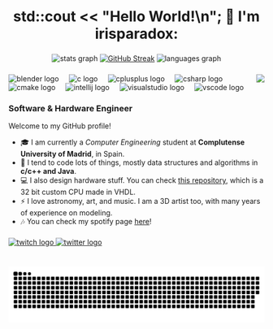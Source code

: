 <h1 align="center">std::cout << "Hello World!\n"; 👋 I'm irisparadox:</h1>

###

<div align="center">
  <img src="https://github-readme-stats.vercel.app/api?username=irisparadox&hide_title=false&hide_rank=false&show_icons=true&include_all_commits=true&count_private=true&disable_animations=false&theme=dracula&locale=en&hide_border=false" height="150" alt="stats graph"  />
  <a href="https://git.io/streak-stats"><img src="https://streak-stats.demolab.com?user=irisparadox&theme=dracula" alt="GitHub Streak" /></a>
  <img src="https://github-readme-stats.vercel.app/api/top-langs?username=irisparadox&locale=en&hide_title=false&layout=compact&card_width=320&langs_count=5&theme=dracula&hide_border=false" height="150" alt="languages graph"  />
</div>

###

<img align="right" height="150" src="https://imgur.com/LzVR9rG.gif"  />

###

<div align="left">
  <img src="https://cdn.jsdelivr.net/gh/devicons/devicon/icons/blender/blender-original.svg" height="30" alt="blender logo"  />
  <img width="12" />
  <img src="https://cdn.jsdelivr.net/gh/devicons/devicon/icons/c/c-original.svg" height="30" alt="c logo"  />
  <img width="12" />
  <img src="https://cdn.jsdelivr.net/gh/devicons/devicon/icons/cplusplus/cplusplus-original.svg" height="30" alt="cplusplus logo"  />
  <img width="12" />
  <img src="https://cdn.jsdelivr.net/gh/devicons/devicon/icons/csharp/csharp-original.svg" height="30" alt="csharp logo"  />
  <img width="12" />
  <img src="https://cdn.jsdelivr.net/gh/devicons/devicon/icons/cmake/cmake-original.svg" height="30" alt="cmake logo"  />
  <img width="12" />
  <img src="https://cdn.jsdelivr.net/gh/devicons/devicon/icons/intellij/intellij-original.svg" height="30" alt="intellij logo"  />
  <img width="12" />
  <img src="https://cdn.jsdelivr.net/gh/devicons/devicon/icons/visualstudio/visualstudio-plain.svg" height="30" alt="visualstudio logo"  />
  <img width="12" />
  <img src="https://cdn.jsdelivr.net/gh/devicons/devicon/icons/vscode/vscode-original.svg" height="30" alt="vscode logo"  />
</div>

### **Software & Hardware** Engineer

Welcome to my GitHub profile!
- 🎓 I am currently a _Computer Engineering_ student at **Complutense University of Madrid**, in Spain.
- 🌱 I tend to code lots of things, mostly data structures and algorithms in **c/c++ and Java**.
- 💻 I also design hardware stuff. You can check [this repository](https://github.com/irisparadox/BOPPBIPP3), which is a 32 bit custom CPU made in VHDL.
- ⚡ I love astronomy, art, and music. I am a 3D artist too, with many years of experience on modeling.
- 🎶 You can check my spotify page [here](https://open.spotify.com/artist/2Ubm853gnUsFHOgZxQoQxd)!

###

<div align="left">
  <a href="https://twitch.com/irisparadox" target="_blank">
    <img src="https://img.shields.io/static/v1?message=Twitch&logo=twitch&label=&color=9146FF&logoColor=white&labelColor=&style=for-the-badge" height="35" alt="twitch logo"  />
  </a>
  <a href="https://twitter.com/irisparadox" target="_blank">
    <img src="https://img.shields.io/static/v1?message=Twitter&logo=x&label=&color=1DA1F2&logoColor=white&labelColor=&style=for-the-badge" height="35" alt="twitter logo"  />
  </a>
</div>

###

<br clear="both">

<img src="https://raw.githubusercontent.com/irisparadox/irisparadox/output/snake.svg" alt="Snake animation" />

###
